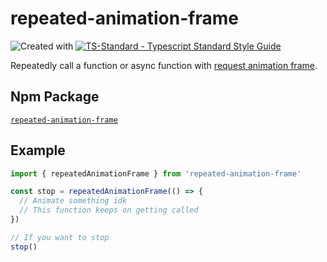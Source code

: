# repeated-animation-frame

![Created with ](https://img.shields.io/badge/Created%20with-@programmerraj/create-3cb371?style=flat)
[![TS-Standard - Typescript Standard Style Guide](https://badgen.net/badge/code%20style/ts-standard/blue?icon=typescript)](https://github.com/standard/ts-standard)

Repeatedly call a function or async function with [request animation frame](https://developer.mozilla.org/en-US/docs/Web/API/window/requestAnimationFrame).

## Npm Package
[`repeated-animation-frame`](https://npmjs.com/package/repeated-animation-frame)

## Example
```js
import { repeatedAnimationFrame } from 'repeated-animation-frame'

const stop = repeatedAnimationFrame(() => {
  // Animate something idk
  // This function keeps on getting called
})

// If you want to stop
stop()
```
